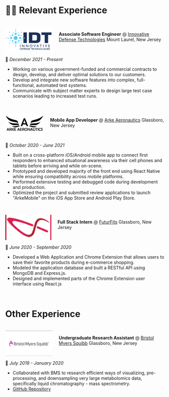 # 👨‍💻 Relevant Experience

<br>

<div style="display: flex;">
<img src="../images/IDT-Logo.jpg" alt="IDT-Logo" width="150" height="80" style="object-fit: contain" />
&nbsp;&nbsp;&nbsp;&nbsp;&nbsp;

**Associate Software Engineer** @ [Innovative Defense Technologies](https://idtus.com/)
Mount Laurel, New Jersey

</div>

📅 _December 2021 - Present_

-   Working on various government-funded and commercial contracts to design, develop, and deliver optimal solutions to our customers.
-   Develop and integrate new software features into complex, full-functional, automated test systems.
-   Communicate with subject matter experts to design large test case scenarios leading to increased test runs.

&nbsp;

<div style="display: flex;">
<img src="../images/Arke-Logo.jfif" alt="Arke-Logo" width="150" height="80" style="object-fit: cover" />
&nbsp;&nbsp;&nbsp;&nbsp;&nbsp;

**Mobile App Developer** @ [Arke Aeronautics](https://www.arkelive.com/)
Glassboro, New Jersey

</div>

📅 _October 2020 - June 2021_

-   Built on a cross-platform iOS/Android mobile app to connect first responders to enhanced situational awareness via their cell phones and tablets before arriving and while on-scene.
-   Prototyped and developed majority of the front end using React Native while ensuring compatibility across mobile platforms.
-   Performed extensive testing and debugged code during development and production.
-   Optimized the project and submitted review applications to launch "ArkeMobile" on the iOS App Store and Android Play Store.

&nbsp;

<div style="display: flex;">
<img src="../images/FuturFits-Logo.jpg" alt="FuturFits-Logo" width="150" height="80" style="object-fit: cover" />
&nbsp;&nbsp;&nbsp;&nbsp;&nbsp;

**Full Stack Intern** @ [FuturFits](https://chrome.google.com/webstore/detail/futurfits/lbijjbmhbdcmgohdcppmpgamaopncbig)
Glassboro, New Jersey

</div>

📅 _June 2020 - September 2020_

-   Developed a Web Application and Chrome Extension that allows users to save their favorite products during e-commerce shopping.
-   Modeled the application database and built a RESTful API using MongoDB and Express.js.
-   Designed and implemented parts of the Chrome Extension user interface using React.js

&nbsp;

# Other Experience

<br>

<div style="display: flex;">
<img src="../images/BMS-Logo.jpg" alt="BMS-Logo" width="150" height="80" style="object-fit: cover" />
&nbsp;&nbsp;&nbsp;&nbsp;&nbsp;

**Undergraduate Research Assistant** @ [Bristol Myers Squibb](https://csm.rowan.edu/departments/cs/research/bms/)
Glassboro, New Jersey

</div>

📅 _July 2019 - January 2020_

-   Collaborated with BMS to research efficient ways of visualizing, pre-processing, and downsampling very large metabolomics data, specifically liquid chromatography - mass spectrometry.
-   [GitHub Repository](https://github.com/jiangs11/LCMS-Data-Visualization)

&nbsp;
